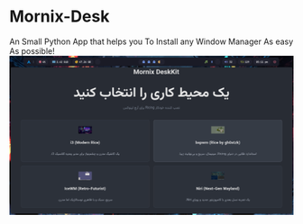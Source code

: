# Mornix-Desk
An Small Python App that helps you To Install any Window Manager As easy As possible!
![Interface](Shot-2025-08-25-171120.png)
